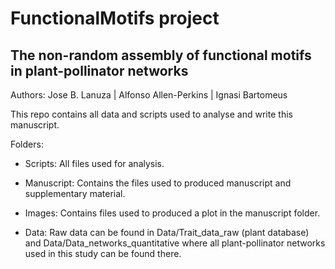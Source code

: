 # FunctionalMotifs project

## The non-random assembly of functional motifs in plant-pollinator networks

Authors: Jose B. Lanuza  | Alfonso Allen-Perkins | Ignasi Bartomeus

This repo contains all data and scripts used to analyse and write this manuscript.

Folders:

- Scripts: All files used for analysis.

- Manuscript: Contains the files used to produced manuscript and supplementary material.

- Images: Contains files used to produced a plot in the manuscript folder.

- Data: Raw data can be found in Data/Trait_data_raw (plant database) and Data/Data_networks_quantitative where all plant-pollinator networks used in this study can be found there.


